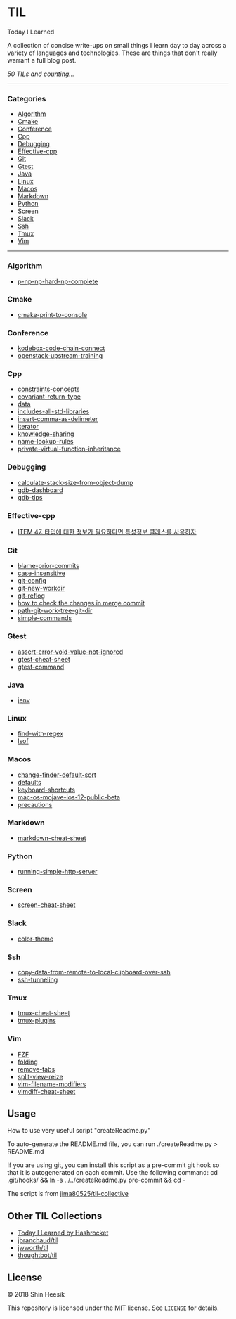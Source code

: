 # TIL

Today I Learned

A collection of concise write-ups on small things I learn day to day across a
variety of languages and technologies. These are things that don't really
warrant a full blog post.

_50 TILs and counting..._

---

### Categories

* [Algorithm](#algorithm)
* [Cmake](#cmake)
* [Conference](#conference)
* [Cpp](#cpp)
* [Debugging](#debugging)
* [Effective-cpp](#effective-cpp)
* [Git](#git)
* [Gtest](#gtest)
* [Java](#java)
* [Linux](#linux)
* [Macos](#macos)
* [Markdown](#markdown)
* [Python](#python)
* [Screen](#screen)
* [Slack](#slack)
* [Ssh](#ssh)
* [Tmux](#tmux)
* [Vim](#vim)

---

### Algorithm

- [p-np-np-hard-np-complete](algorithm/p-np-np-hard-np-complete.md)

### Cmake

- [cmake-print-to-console](cmake/cmake-print-to-console.md)

### Conference

- [kodebox-code-chain-connect](conference/kodebox-code-chain-connect.md)
- [openstack-upstream-training](conference/openstack-upstream-training.md)

### Cpp

- [constraints-concepts](cpp/constraints-concepts.md)
- [covariant-return-type](cpp/covariant-return-types.md)
- [data](cpp/data.md)
- [includes-all-std-libraries](cpp/includes-all-std-libraries.md)
- [insert-comma-as-delimeter](cpp/insert-comma-as-delimeter.md)
- [iterator](cpp/iterator.md)
- [knowledge-sharing](cpp/knowledge-sharing.md)
- [name-lookup-rules](cpp/name-lookup-rules.md)
- [private-virtual-function-inheritance](cpp/private-virtual-function-inheritance.md)

### Debugging

- [calculate-stack-size-from-object-dump](debugging/calculate-stack-size-from-object-dump.md)
- [gdb-dashboard](debugging/gdb-dashboard.md)
- [gdb-tips](debugging/gdb-tips.md)

### Effective-cpp

- [ITEM 47. 타입에 대한 정보가 필요하다면 특성정보 클래스를 사용하자](effective-cpp/47.md)

### Git

- [blame-prior-commits](git/blame-prior-commits.md)
- [case-insensitive](git/case-insensitive.md)
- [git-config](git/git-config.md)
- [git-new-workdir](git/git-new-workdir.md)
- [git-reflog](git/git-reflog.md)
- [how to check the changes in merge commit](git/merge-commit-changes.md)
- [path-git-work-tree-git-dir](git/path-git-work-tree-git-dir.md)
- [simple-commands](git/simple-commands.md)

### Gtest

- [assert-error-void-value-not-ignored](gtest/assert-error-void-value-not-ignored.md)
- [gtest-cheat-sheet](gtest/gtest-cheat-sheet.md)
- [gtest-command](gtest/gtest-command.md)

### Java

- [jenv](java/jenv.md)

### Linux

- [find-with-regex](linux/find-with-regex.md)
- [lsof](linux/lsof.md)

### Macos

- [change-finder-default-sort](macos/change-finder-default-sort.md)
- [defaults](macos/defaults.md)
- [keyboard-shortcuts](macos/keyboard-shortcuts.md)
- [mac-os-mojave-ios-12-public-beta](macos/mac-os-mojave-ios-12-public-beta.md)
- [precautions](macos/precautions.md)

### Markdown

- [markdown-cheat-sheet](markdown/markdown-cheat-sheet.md)

### Python

- [running-simple-http-server](python/running-simple-http-server.md)

### Screen

- [screen-cheat-sheet](screen/screen-cheat-sheet.md)

### Slack

- [color-theme](slack/color-theme.md)

### Ssh

- [copy-data-from-remote-to-local-clipboard-over-ssh](ssh/copy-data-from-remote-to-local-clipboard-over-ssh.md)
- [ssh-tunneling](ssh/ssh-tunneling.md)

### Tmux

- [tmux-cheat-sheet](tmux/tmux-cheat-sheet.md)
- [tmux-plugins](tmux/tmux-plugins.md)

### Vim

- [FZF](vim/fzf.md)
- [folding](vim/folding.md)
- [remove-tabs](vim/remove-tabs.md)
- [split-view-reize](vim/split-view-resize.md)
- [vim-filename-modifiers](vim/vim-filename-modifiers.md)
- [vimdiff-cheat-sheet](vim/vimdiff-cheat-sheet.md)

## Usage

How to use very useful script "createReadme.py"

To auto-generate the README.md file, you can run
    ./createReadme.py > README.md

If you are using git, you can install this script as a pre-commit git hook so
that it is autogenerated on each commit.  Use the following command:
    cd .git/hooks/ && ln -s ../../createReadme.py pre-commit && cd -

The script is from [jima80525/til-collective](https://github.com/jima80525/til-collective)

## Other TIL Collections

* [Today I Learned by Hashrocket](https://til.hashrocket.com)
* [jbranchaud/til](https://github.com/jbranchaud/til)
* [jwworth/til](https://github.com/jwworth/til)
* [thoughtbot/til](https://github.com/thoughtbot/til)

## License

&copy; 2018 Shin Heesik

This repository is licensed under the MIT license. See `LICENSE` for
details.
